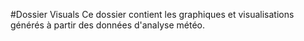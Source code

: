 #Dossier Visuals
Ce dossier contient les graphiques et visualisations générés à partir des données d'analyse météo.
